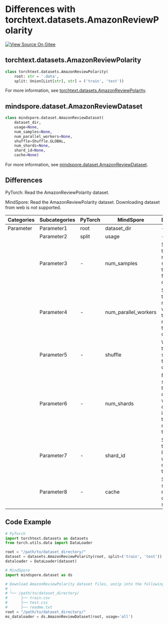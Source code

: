 # Differences with torchtext.datasets.AmazonReviewPolarity

[![View Source On Gitee](https://mindspore-website.obs.cn-north-4.myhuaweicloud.com/website-images/r2.3.2/resource/_static/logo_source_en.svg)](https://gitee.com/mindspore/docs/blob/r2.3.2/docs/mindspore/source_en/note/api_mapping/pytorch_diff/AmazonReviewPolarity.md)

## torchtext.datasets.AmazonReviewPolarity

```python
class torchtext.datasets.AmazonReviewPolarity(
    root: str = '.data',
    split: Union[List[str], str] = ('train', 'test'))
```

For more information, see [torchtext.datasets.AmazonReviewPolarity](https://pytorch.org/text/0.9.0/datasets.html#amazonreviewpolarity).

## mindspore.dataset.AmazonReviewDataset

```python
class mindspore.dataset.AmazonReviewDataset(
    dataset_dir,
    usage=None,
    num_samples=None,
    num_parallel_workers=None,
    shuffle=Shuffle.GLOBAL,
    num_shards=None,
    shard_id=None,
    cache=None)
```

For more information, see [mindspore.dataset.AmazonReviewDataset](https://mindspore.cn/docs/en/r2.3.2/api_python/dataset/mindspore.dataset.AmazonReviewDataset.html#mindspore.dataset.AmazonReviewDataset).

## Differences

PyTorch: Read the AmazonReviewPolarity dataset.

MindSpore: Read the AmazonReviewPolarity dataset. Downloading dataset from web is not supported.

| Categories | Subcategories |PyTorch | MindSpore | Difference |
| --- | ---   | ---   | ---        |---  |
|Parameter | Parameter1 | root    | dataset_dir    | - |
|     | Parameter2 | split      | usage    |- |
|     | Parameter3 | -    | num_samples | Specify the number of samples to read from the dataset |
|     | Parameter4 | -    | num_parallel_workers | Specify the number of worker threads to read from the dataset|
|     | Parameter5 | -    | shuffle  | Whether to perform shuffle on the dataset |
|     | Parameter6 | -    | num_shards | Number of shards that the dataset will be divided into during the distributed training |
|     | Parameter7 | -    | shard_id | Specify the shard ID to be used for distributed training |
|     | Parameter8 | -    | cache | Specify single node data caching service |

## Code Example

```python
# PyTorch
import torchtext.datasets as datasets
from torch.utils.data import DataLoader

root = "/path/to/dataset_directory/"
dataset = datasets.AmazonReviewPolarity(root, split=('train', 'test'))
dataloader = DataLoader(dataset)

# MindSpore
import mindspore.dataset as ds

# Download AmazonReviewPolarity dataset files, unzip into the following structure
# .
# └── /path/to/dataset_directory/
#      ├── train.csv
#      ├── test.csv
#      ├── readme.txt
root = "/path/to/dataset_directory/"
ms_dataloader = ds.AmazonReviewDataset(root, usage='all')
```
